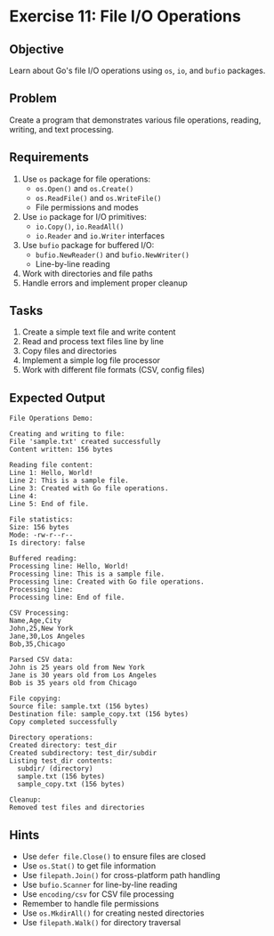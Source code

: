 # Exercise 11: File I/O Operations

## Objective
Learn about Go's file I/O operations using `os`, `io`, and `bufio` packages.

## Problem
Create a program that demonstrates various file operations, reading, writing, and text processing.

## Requirements
1. Use `os` package for file operations:
   - `os.Open()` and `os.Create()`
   - `os.ReadFile()` and `os.WriteFile()`
   - File permissions and modes
2. Use `io` package for I/O primitives:
   - `io.Copy()`, `io.ReadAll()`
   - `io.Reader` and `io.Writer` interfaces
3. Use `bufio` package for buffered I/O:
   - `bufio.NewReader()` and `bufio.NewWriter()`
   - Line-by-line reading
4. Work with directories and file paths
5. Handle errors and implement proper cleanup

## Tasks
1. Create a simple text file and write content
2. Read and process text files line by line
3. Copy files and directories
4. Implement a simple log file processor
5. Work with different file formats (CSV, config files)

## Expected Output
```
File Operations Demo:

Creating and writing to file:
File 'sample.txt' created successfully
Content written: 156 bytes

Reading file content:
Line 1: Hello, World!
Line 2: This is a sample file.
Line 3: Created with Go file operations.
Line 4: 
Line 5: End of file.

File statistics:
Size: 156 bytes
Mode: -rw-r--r--
Is directory: false

Buffered reading:
Processing line: Hello, World!
Processing line: This is a sample file.
Processing line: Created with Go file operations.
Processing line: 
Processing line: End of file.

CSV Processing:
Name,Age,City
John,25,New York
Jane,30,Los Angeles
Bob,35,Chicago

Parsed CSV data:
John is 25 years old from New York
Jane is 30 years old from Los Angeles
Bob is 35 years old from Chicago

File copying:
Source file: sample.txt (156 bytes)
Destination file: sample_copy.txt (156 bytes)
Copy completed successfully

Directory operations:
Created directory: test_dir
Created subdirectory: test_dir/subdir
Listing test_dir contents:
  subdir/ (directory)
  sample.txt (156 bytes)
  sample_copy.txt (156 bytes)

Cleanup:
Removed test files and directories
```

## Hints
- Use `defer file.Close()` to ensure files are closed
- Use `os.Stat()` to get file information
- Use `filepath.Join()` for cross-platform path handling
- Use `bufio.Scanner` for line-by-line reading
- Use `encoding/csv` for CSV file processing
- Remember to handle file permissions
- Use `os.MkdirAll()` for creating nested directories
- Use `filepath.Walk()` for directory traversal
